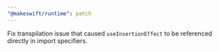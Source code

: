 ```yaml
---
"@makeswift/runtime": patch
---
```


Fix transpilation issue that caused `useInsertionEffect` to be referenced directly in import specifiers.
